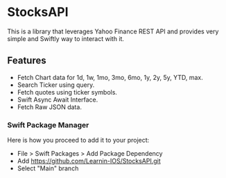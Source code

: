 # StocksAPI

This is a library that leverages Yahoo Finance REST API and provides very simple and Swiftly way to interact with it.

## Features

- Fetch Chart data for 1d, 1w, 1mo, 3mo, 6mo, 1y, 2y, 5y, YTD, max.
- Search Ticker using query.
- Fetch quotes using ticker symbols.
- Swift Async Await Interface.
- Fetch Raw JSON data.


### Swift Package Manager
Here is how you proceed to add it to your project:

- File > Swift Packages > Add Package Dependency
- Add https://github.com/Learnin-IOS/StocksAPI.git
- Select "Main" branch
